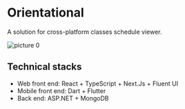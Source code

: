 # Orientational

A solution for cross-platform classes schedule viewer.

![picture 0](https://s2.loli.net/2024/10/23/T1tWeOJlQm67PrX.png)  

## Technical stacks

- Web front end: React + TypeScript + Next.Js + Fluent UI
- Mobile front end: Dart + Flutter
- Back end: ASP.NET + MongoDB